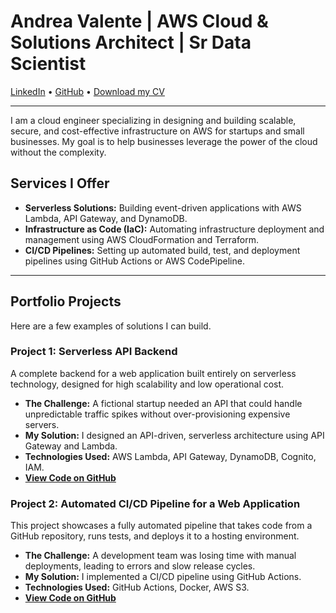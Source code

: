 # Andrea Valente | AWS Cloud & Solutions Architect | Sr Data Scientist

[LinkedIn](https://www.linkedin.com/in/your-linkedin-profile) • [GitHub](https://github.com/andvalent) • [Download my CV](path/to/your/cv.pdf)

---

I am a cloud engineer specializing in designing and building scalable, secure, and cost-effective infrastructure on AWS for startups and small businesses. My goal is to help businesses leverage the power of the cloud without the complexity.

## Services I Offer

*   **Serverless Solutions:** Building event-driven applications with AWS Lambda, API Gateway, and DynamoDB.
*   **Infrastructure as Code (IaC):** Automating infrastructure deployment and management using AWS CloudFormation and Terraform.
*   **CI/CD Pipelines:** Setting up automated build, test, and deployment pipelines using GitHub Actions or AWS CodePipeline.

---

## Portfolio Projects

Here are a few examples of solutions I can build.

### Project 1: Serverless API Backend

A complete backend for a web application built entirely on serverless technology, designed for high scalability and low operational cost.

*   **The Challenge:** A fictional startup needed an API that could handle unpredictable traffic spikes without over-provisioning expensive servers.
*   **My Solution:** I designed an API-driven, serverless architecture using API Gateway and Lambda.
*   **Technologies Used:** AWS Lambda, API Gateway, DynamoDB, Cognito, IAM.
*   **[View Code on GitHub](https://github.com/andvalent/your-project-repo-link-here)**

### Project 2: Automated CI/CD Pipeline for a Web Application

This project showcases a fully automated pipeline that takes code from a GitHub repository, runs tests, and deploys it to a hosting environment.

*   **The Challenge:** A development team was losing time with manual deployments, leading to errors and slow release cycles.
*   **My Solution:** I implemented a CI/CD pipeline using GitHub Actions.
*   **Technologies Used:** GitHub Actions, Docker, AWS S3.
*   **[View Code on GitHub](https://github.com/andvalent/another-project-link)**